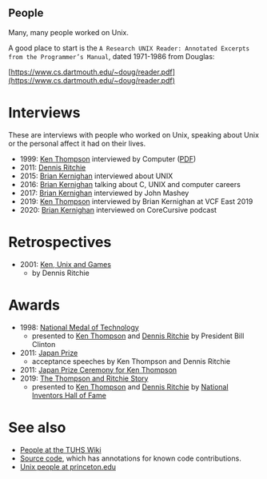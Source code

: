 ## People

Many, many people worked on Unix.

A good place to start is the `A Research UNIX Reader: Annotated Excerpts from the Programmer’s Manual`, dated  1971-1986 from Douglas:

[https://www.cs.dartmouth.edu/~doug/reader.pdf](https://www.cs.dartmouth.edu/~doug/reader.pdf)


# Interviews

These are interviews with people who worked on Unix, speaking about Unix or the personal affect it had on their lives.


 * 1999: [Ken Thompson](https://www.cs.princeton.edu/courses/archive/spring03/cs333/thompson.html) interviewed by Computer ([PDF](http://cse.unl.edu/~witty/class/csce351/howto/ken_thompson.pdf))
 * 2011: [Dennis Ritchie](https://www.youtube.com/watch?v=umF6SNYaJNw)
 * 2015: [Brian Kernighan](https://www.youtube.com/watch?v=vT_J6xc-Az0) interviewed about UNIX
 * 2016: [Brian Kernighan](https://www.youtube.com/watch?v=TUWt_StXKsY) talking about C, UNIX and computer careers
 * 2017: [Brian Kernighan](https://www.youtube.com/watch?v=bTWv-l0JhAc) interviewed by John Mashey
 * 2019: [Ken Thompson](https://youtu.be/EY6q5dv_B-o?t=494) interviewed by Brian Kernighan at VCF East 2019
 * 2020: [Brian Kernighan](https://corecursive.com/brian-kernighan-unix-bell-labs1/) interviewed on CoreCursive podcast

# Retrospectives

 * 2001: [Ken, Unix and Games](https://9p.io/cm/cs/who/dmr/ken-games.html)
   * by Dennis Ritchie

# Awards

 * 1998: [National Medal of Technology](https://www.youtube.com/watch?v=LXZ1OL2U3lY)
   * presented to [Ken Thompson](https://nationalmedals.org/laureate/kenneth-l-thompson/) and [Dennis Ritchie](https://nationalmedals.org/laureate/dennis-ritchie/) by President Bill Clinton
 * 2011: [Japan Prize](https://www.youtube.com/watch?v=N2uxMXLBboY)
   * acceptance speeches by Ken Thompson and Dennis Ritchie
 * 2011: [Japan Prize Ceremony for Ken Thompson](https://www.youtube.com/watch?v=p-kWw0UTD2A)
 * 2019: [The Thompson and Ritchie Story](https://www.youtube.com/watch?v=g3jOJfrOknA)
   * presented to [Ken Thompson](https://www.invent.org/inductees/ken-thompson) and [Dennis Ritchie](https://www.invent.org/inductees/dennis-ritchie) by [National Inventors Hall of Fame](https://www.invent.org/blog/inventors/new-inductee-class-Thompson-Ritchie)

# See also

 * [People at the TUHS Wiki](https://wiki.tuhs.org/doku.php?id=people:start)
 * [Source code](./../code), which has annotations for known code contributions.
 * [Unix people at princeton.edu](https://www.princeton.edu/~hos/Mahoney/unixpeople.htm)
